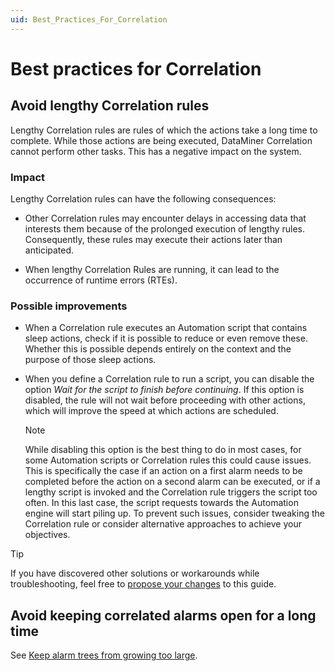 ```yaml
---
uid: Best_Practices_For_Correlation
---
```


# Best practices for Correlation

## Avoid lengthy Correlation rules

Lengthy Correlation rules are rules of which the actions take a long time to complete. While those actions are being executed, DataMiner Correlation cannot perform other tasks. This has a negative impact on the system.

### Impact

Lengthy Correlation rules can have the following consequences:

- Other Correlation rules may encounter delays in accessing data that interests them because of the prolonged execution of lengthy rules. Consequently, these rules may execute their actions later than anticipated.

- When lengthy Correlation Rules are running, it can lead to the occurrence of runtime errors (RTEs).

### Possible improvements

- When a Correlation rule executes an Automation script that contains sleep actions, check if it is possible to reduce or even remove these. Whether this is possible depends entirely on the context and the purpose of those sleep actions.

- When you define a Correlation rule to run a script, you can disable the option *Wait for the script to finish before continuing*. If this option is disabled, the rule will not wait before proceeding with other actions, which will improve the speed at which actions are scheduled.

  > [!NOTE]
  > While disabling this option is the best thing to do in most cases, for some Automation scripts or Correlation rules this could cause issues. This is specifically the case if an action on a first alarm needs to be completed before the action on a second alarm can be executed, or if a lengthy script is invoked and the Correlation rule triggers the script too often. In this last case, the script requests towards the Automation engine will start piling up. To prevent such issues, consider tweaking the Correlation rule or consider alternative approaches to achieve your objectives.

> [!TIP]
> If you have discovered other solutions or workarounds while troubleshooting, feel free to [propose your changes](xref:CTB_Quick_Edit) to this guide.

## Avoid keeping correlated alarms open for a long time

See [Keep alarm trees from growing too large](xref:Best_practices_for_assigning_alarm_severity_levels#keep-alarm-trees-from-growing-too-large).

